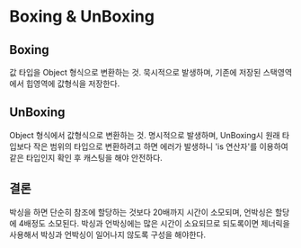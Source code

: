 # Boxing & UnBoxing

## Boxing

값 타입을 Object 형식으로 변환하는 것. 묵시적으로 발생하며, 기존에 저장된 스택영역에서 힙영역에 값형식을 저장한다.

## UnBoxing

Object 형식에서 값형식으로 변환하는 것. 명시적으로 발생하며, UnBoxing시 원래 타입보다 작은 범위의 타입으로 변환하려고 하면 에러가 발생하니 'is 연산자'를 이용하여 같은 타입인지 확인 후 캐스팅을 해야 안전하다.

## 결론

박싱을 하면 단순히 참조에 할당하는 것보다 20배까지 시간이 소모되며, 언박싱은 할당에 4배정도 소모된다. 박싱과 언박싱에는 많은 시간이 소요되므로 되도록이면 제너릭을 사용해서 박싱과 언박싱이 일어나지 않도록 구성을 해야한다.
